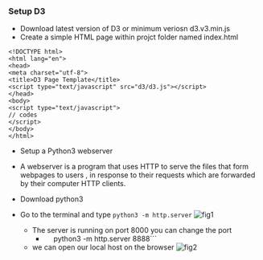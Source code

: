 ### Setup D3
  * Download latest version of D3 or minimum veriosn d3.v3.min.js
  * Create a simple HTML page within projct folder named index.html
  ```
  <!DOCTYPE html>
<html lang="en">
 <head>
 <meta charset="utf-8">
 <title>D3 Page Template</title>
 <script type="text/javascript" src="d3/d3.js"></script>
 </head>
 <body>
 <script type="text/javascript">
 // codes
 </script>
 </body>
</html>
```
  * Setup a Python3 webserver 
  * A webserver is a program that uses HTTP to serve the files that form webpages to users , in response to their requests which are forwarded by their computer HTTP clients.
  * Download python3
  * Go to the terminal and type
    ``` python3 -m http.server ```
![fig1](https://user-images.githubusercontent.com/43897511/51080558-6dda1580-16a3-11e9-9015-be3d663f0e83.PNG)

    * The server is running on port 8000 you can change the port
      * ```  ``` python3 -m http.server 8888```
    * we can open our local host on the browser
![fig2](https://user-images.githubusercontent.com/43897511/51080559-6f0b4280-16a3-11e9-80ea-dbde223fc8bd.PNG)

